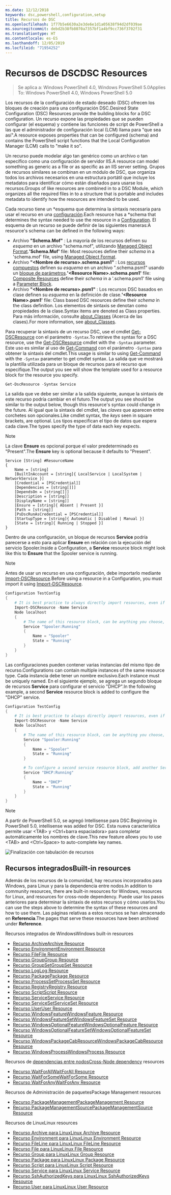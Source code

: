 ```yaml
---
ms.date: 12/12/2018
keywords: dsc,powershell,configuration,setup
title: Recursos de DSC
ms.openlocfilehash: 1f77b5e6630a2e3de6e1d1a05638f94d2df039ae
ms.sourcegitcommit: debd2b38fb8070a7357bf1a4bf9cc736f3702f31
ms.translationtype: HT
ms.contentlocale: es-ES
ms.lasthandoff: 12/05/2019
ms.locfileid: "71954252"
---
```

# <a name="dsc-resources"></a><span data-ttu-id="a8bc3-103">Recursos de DSC</span><span class="sxs-lookup"><span data-stu-id="a8bc3-103">DSC Resources</span></span>

><span data-ttu-id="a8bc3-104">Se aplica a: Windows PowerShell 4.0, Windows PowerShell 5.0</span><span class="sxs-lookup"><span data-stu-id="a8bc3-104">Applies To: Windows PowerShell 4.0, Windows PowerShell 5.0</span></span>

<span data-ttu-id="a8bc3-105">Los recursos de la configuración de estado deseado (DSC) ofrecen los bloques de creación para una configuración DSC.</span><span class="sxs-lookup"><span data-stu-id="a8bc3-105">Desired State Configuration (DSC) Resources provide the building blocks for a DSC configuration.</span></span> <span data-ttu-id="a8bc3-106">Un recurso expone las propiedades que se pueden configurar (el esquema) y contiene las funciones de script de PowerShell a las que el administrador de configuración local (LCM) llama para "que sea así".</span><span class="sxs-lookup"><span data-stu-id="a8bc3-106">A resource exposes properties that can be configured (schema) and contains the PowerShell script functions that the Local Configuration Manager (LCM) calls to "make it so".</span></span>

<span data-ttu-id="a8bc3-107">Un recurso puede modelar algo tan genérico como un archivo o tan específico como una configuración de servidor IIS.</span><span class="sxs-lookup"><span data-stu-id="a8bc3-107">A resource can model something as generic as a file or as specific as an IIS server setting.</span></span>  <span data-ttu-id="a8bc3-108">Grupos de recursos similares se combinan en un módulo de DSC, que organiza todos los archivos necesarios en una estructura portátil que incluye los metadatos para identificar cómo están diseñados para usarse los recursos.</span><span class="sxs-lookup"><span data-stu-id="a8bc3-108">Groups of like resources are combined in to a DSC Module, which organizes all the required files in to a structure that is portable and includes metadata to identify how the resources are intended to be used.</span></span>

<span data-ttu-id="a8bc3-109">Cada recurso tiene un \*esquema que determina la sintaxis necesaria para usar el recurso en una [configuración](../configurations/configurations.md).</span><span class="sxs-lookup"><span data-stu-id="a8bc3-109">Each resource has a \*schema that determines the syntax needed to use the resource in a [Configuration](../configurations/configurations.md).</span></span> <span data-ttu-id="a8bc3-110">El esquema de un recurso se puede definir de las siguientes maneras:</span><span class="sxs-lookup"><span data-stu-id="a8bc3-110">A resource's schema can be defined in the following ways:</span></span>

- <span data-ttu-id="a8bc3-111">Archivo **"Schema.Mof"** : La mayoría de los recursos definen su *esquema* en un archivo "schema.mof", utilizando [Managed Object Format](/windows/desktop/wmisdk/managed-object-format--mof-).</span><span class="sxs-lookup"><span data-stu-id="a8bc3-111">**'Schema.Mof'** file: Most resources define their *schema* in a 'schema.mof' file, using [Managed Object Format](/windows/desktop/wmisdk/managed-object-format--mof-).</span></span>
- <span data-ttu-id="a8bc3-112">Archivo **"\<Nombre de recurso\>.schema.psm1"** : Los [recursos compuestos](../configurations/compositeConfigs.md) definen su *esquema* en un archivo "<ResourceName>.schema.psm1" usando un [bloque de parámetros](/powershell/module/microsoft.powershell.core/about/about_functions?view=powershell-6#functions-with-parameters).</span><span class="sxs-lookup"><span data-stu-id="a8bc3-112">**'\<Resource Name\>.schema.psm1'** file: [Composite Resources](../configurations/compositeConfigs.md) define their *schema* in a '<ResourceName>.schema.psm1' file using a [Parameter Block](/powershell/module/microsoft.powershell.core/about/about_functions?view=powershell-6#functions-with-parameters).</span></span>
- <span data-ttu-id="a8bc3-113">Archivo **"\<Nombre de recurso\>.psm1"** : Los recursos DSC basados en clase definen su *esquema* en la definición de clase.</span><span class="sxs-lookup"><span data-stu-id="a8bc3-113">**'\<Resource Name\>.psm1'** file: Class based DSC resources define their *schema* in the class definition.</span></span> <span data-ttu-id="a8bc3-114">Los elementos de sintaxis se denotan como propiedades de la clase.</span><span class="sxs-lookup"><span data-stu-id="a8bc3-114">Syntax items are denoted as Class properties.</span></span> <span data-ttu-id="a8bc3-115">Para más información, consulte [about_Classes](/powershell/module/psdesiredstateconfiguration/about/about_classes_and_dsc) (Acerca de las clases).</span><span class="sxs-lookup"><span data-stu-id="a8bc3-115">For more information, see [about_Classes](/powershell/module/psdesiredstateconfiguration/about/about_classes_and_dsc).</span></span>

<span data-ttu-id="a8bc3-116">Para recuperar la sintaxis de un recurso DSC, use el cmdlet [Get-DSCResource](/powershell/module/PSDesiredStateConfiguration/Get-DscResource) con el parámetro `-Syntax`.</span><span class="sxs-lookup"><span data-stu-id="a8bc3-116">To retrieve the syntax for a DSC resource, use the [Get-DSCResource](/powershell/module/PSDesiredStateConfiguration/Get-DscResource) cmdlet with the `-Syntax` parameter.</span></span> <span data-ttu-id="a8bc3-117">Este uso es similar al uso de [Get-Command](/powershell/module/microsoft.powershell.core/get-command) con el parámetro `-Syntax` para obtener la sintaxis del cmdlet.</span><span class="sxs-lookup"><span data-stu-id="a8bc3-117">This usage is similar to using [Get-Command](/powershell/module/microsoft.powershell.core/get-command) with the `-Syntax` parameter to get cmdlet syntax.</span></span> <span data-ttu-id="a8bc3-118">La salida que ve mostrará la plantilla utilizada para un bloque de recursos para el recurso que especifique.</span><span class="sxs-lookup"><span data-stu-id="a8bc3-118">The output you see will show the template used for a resource block for the resource you specify.</span></span>

```powershell
Get-DscResource -Syntax Service
```

<span data-ttu-id="a8bc3-119">La salida que ve debe ser similar a la salida siguiente, aunque la sintaxis de este recurso podría cambiar en el futuro.</span><span class="sxs-lookup"><span data-stu-id="a8bc3-119">The output you see should be similar to the output below, though this resource's syntax could change in the future.</span></span> <span data-ttu-id="a8bc3-120">Al igual que la sintaxis del cmdlet, las *claves* que aparecen entre corchetes son opcionales.</span><span class="sxs-lookup"><span data-stu-id="a8bc3-120">Like cmdlet syntax, the *keys* seen in square brackets, are optional.</span></span> <span data-ttu-id="a8bc3-121">Los tipos especifican el tipo de datos que espera cada clave.</span><span class="sxs-lookup"><span data-stu-id="a8bc3-121">The types specify the type of data each key expects.</span></span>

> [!NOTE]
> <span data-ttu-id="a8bc3-122">La clave **Ensure** es opcional porque el valor predeterminado es "Present".</span><span class="sxs-lookup"><span data-stu-id="a8bc3-122">The **Ensure** key is optional because it defaults to "Present".</span></span>

```output
Service [String] #ResourceName
{
    Name = [string]
    [BuiltInAccount = [string]{ LocalService | LocalSystem | NetworkService }]
    [Credential = [PSCredential]]
    [Dependencies = [string[]]]
    [DependsOn = [string[]]]
    [Description = [string]]
    [DisplayName = [string]]
    [Ensure = [string]{ Absent | Present }]
    [Path = [string]]
    [PsDscRunAsCredential = [PSCredential]]
    [StartupType = [string]{ Automatic | Disabled | Manual }]
    [State = [string]{ Running | Stopped }]
}
```

<span data-ttu-id="a8bc3-123">Dentro de una configuración, un bloque de recursos **Service** podría parecerse a esto para aplicar **Ensure** en relación con la ejecución del servicio Spooler.</span><span class="sxs-lookup"><span data-stu-id="a8bc3-123">Inside a Configuration, a **Service** resource block might look like this to **Ensure** that the Spooler service is running.</span></span>

> [!NOTE]
> <span data-ttu-id="a8bc3-124">Antes de usar un recurso en una configuración, debe importarlo mediante [Import-DSCResource](../configurations/import-dscresource.md).</span><span class="sxs-lookup"><span data-stu-id="a8bc3-124">Before using a resource in a Configuration, you must import it using [Import-DSCResource](../configurations/import-dscresource.md).</span></span>

```powershell
Configuration TestConfig
{
    # It is best practice to always directly import resources, even if the resource is a built-in resource.
    Import-DSCResource -Name Service
    Node localhost
    {
        # The name of this resource block, can be anything you choose, as long as it is of type [String] as indicated by the schema.
        Service "Spooler:Running"
        {
            Name = "Spooler"
            State = "Running"
        }
    }
}
```

<span data-ttu-id="a8bc3-125">Las configuraciones pueden contener varias instancias del mismo tipo de recurso.</span><span class="sxs-lookup"><span data-stu-id="a8bc3-125">Configurations can contain multiple instances of the same resource type.</span></span> <span data-ttu-id="a8bc3-126">Cada instancia debe tener un nombre exclusivo.</span><span class="sxs-lookup"><span data-stu-id="a8bc3-126">Each instance must be uniquely named.</span></span> <span data-ttu-id="a8bc3-127">En el siguiente ejemplo, se agrega un segundo bloque de recursos **Service** para configurar el servicio "DHCP".</span><span class="sxs-lookup"><span data-stu-id="a8bc3-127">In the following example, a second **Service** resource block is added to configure the "DHCP" service.</span></span>

```powershell
Configuration TestConfig
{
    # It is best practice to always directly import resources, even if the resource is a built-in resource.
    Import-DSCResource -Name Service
    Node localhost
    {
        # The name of this resource block, can be anything you choose, as long as it is of type [String] as indicated by the schema.
        Service "Spooler:Running"
        {
            Name = "Spooler"
            State = "Running"
        }

        # To configure a second service resource block, add another Service resource block and use a unique name.
        Service "DHCP:Running"
        {
            Name = "DHCP"
            State = "Running"
        }
    }
}
```

> [!NOTE]
> <span data-ttu-id="a8bc3-128">A partir de PowerShell 5.0, se agregó Intellisense para DSC.</span><span class="sxs-lookup"><span data-stu-id="a8bc3-128">Beginning in PowerShell 5.0, intellisense was added for DSC.</span></span> <span data-ttu-id="a8bc3-129">Esta nueva característica permite usar \<TAB\> y \<Ctrl+barra espaciadora\> para completar automáticamente los nombres de clave.</span><span class="sxs-lookup"><span data-stu-id="a8bc3-129">This new feature allows you to use \<TAB\> and \<Ctrl+Space\> to auto-complete key names.</span></span>

![Finalización con tabulación de recursos](../media/resource-tabcompletion.png)

## <a name="built-in-resources"></a><span data-ttu-id="a8bc3-131">Recursos integrados</span><span class="sxs-lookup"><span data-stu-id="a8bc3-131">Built-in resources</span></span>

<span data-ttu-id="a8bc3-132">Además de los recursos de la comunidad, hay recursos incorporados para Windows, para Linux y para la dependencia entre nodos.</span><span class="sxs-lookup"><span data-stu-id="a8bc3-132">In addition to community resources, there are built-in resources for Windows, resources for Linux, and resources for cross-node dependency.</span></span> <span data-ttu-id="a8bc3-133">Puede usar los pasos anteriores para determinar la sintaxis de estos recursos y cómo usarlos.</span><span class="sxs-lookup"><span data-stu-id="a8bc3-133">You can use the steps above to determine the syntax of these resources and how to use them.</span></span> <span data-ttu-id="a8bc3-134">Las páginas relativas a estos recursos se han almacenado en **Referencia**.</span><span class="sxs-lookup"><span data-stu-id="a8bc3-134">The pages that serve these resources have been archived under **Reference**.</span></span>

<span data-ttu-id="a8bc3-135">Recursos integrados de Windows</span><span class="sxs-lookup"><span data-stu-id="a8bc3-135">Windows built-in resources</span></span>

* [<span data-ttu-id="a8bc3-136">Recurso Archive</span><span class="sxs-lookup"><span data-stu-id="a8bc3-136">Archive Resource</span></span>](../reference/resources/windows/archiveResource.md)
* [<span data-ttu-id="a8bc3-137">Recurso Environment</span><span class="sxs-lookup"><span data-stu-id="a8bc3-137">Environment Resource</span></span>](../reference/resources/windows/environmentResource.md)
* [<span data-ttu-id="a8bc3-138">Recurso File</span><span class="sxs-lookup"><span data-stu-id="a8bc3-138">File Resource</span></span>](../reference/resources/windows/fileResource.md)
* [<span data-ttu-id="a8bc3-139">Recurso Group</span><span class="sxs-lookup"><span data-stu-id="a8bc3-139">Group Resource</span></span>](../reference/resources/windows/groupResource.md)
* [<span data-ttu-id="a8bc3-140">Recurso GroupSet</span><span class="sxs-lookup"><span data-stu-id="a8bc3-140">GroupSet Resource</span></span>](../reference/resources/windows/groupSetResource.md)
* [<span data-ttu-id="a8bc3-141">Recurso Log</span><span class="sxs-lookup"><span data-stu-id="a8bc3-141">Log Resource</span></span>](../reference/resources/windows/logResource.md)
* [<span data-ttu-id="a8bc3-142">Recurso Package</span><span class="sxs-lookup"><span data-stu-id="a8bc3-142">Package Resource</span></span>](../reference/resources/windows/packageResource.md)
* [<span data-ttu-id="a8bc3-143">Recurso ProcessSet</span><span class="sxs-lookup"><span data-stu-id="a8bc3-143">ProcessSet Resource</span></span>](../reference/resources/windows/ProcessSetResource.md)
* [<span data-ttu-id="a8bc3-144">Recurso Registry</span><span class="sxs-lookup"><span data-stu-id="a8bc3-144">Registry Resource</span></span>](../reference/resources/windows/registryResource.md)
* [<span data-ttu-id="a8bc3-145">Recurso Script</span><span class="sxs-lookup"><span data-stu-id="a8bc3-145">Script Resource</span></span>](../reference/resources/windows/scriptResource.md)
* [<span data-ttu-id="a8bc3-146">Recurso Service</span><span class="sxs-lookup"><span data-stu-id="a8bc3-146">Service Resource</span></span>](../reference/resources/windows/serviceResource.md)
* [<span data-ttu-id="a8bc3-147">Recurso ServiceSet</span><span class="sxs-lookup"><span data-stu-id="a8bc3-147">ServiceSet Resource</span></span>](../reference/resources/windows/serviceSetResource.md)
* [<span data-ttu-id="a8bc3-148">Recurso User</span><span class="sxs-lookup"><span data-stu-id="a8bc3-148">User Resource</span></span>](../reference/resources/windows/userResource.md)
* [<span data-ttu-id="a8bc3-149">Recurso WindowsFeature</span><span class="sxs-lookup"><span data-stu-id="a8bc3-149">WindowsFeature Resource</span></span>](../reference/resources/windows/windowsFeatureResource.md)
* [<span data-ttu-id="a8bc3-150">Recurso WindowsFeatureSet</span><span class="sxs-lookup"><span data-stu-id="a8bc3-150">WindowsFeatureSet Resource</span></span>](../reference/resources/windows/windowsFeatureSetResource.md)
* [<span data-ttu-id="a8bc3-151">Recurso WindowsOptionalFeature</span><span class="sxs-lookup"><span data-stu-id="a8bc3-151">WindowsOptionalFeature Resource</span></span>](../reference/resources/windows/windowsOptionalFeatureResource.md)
* [<span data-ttu-id="a8bc3-152">Recurso WindowsOptionalFeatureSet</span><span class="sxs-lookup"><span data-stu-id="a8bc3-152">WindowsOptionalFeatureSet Resource</span></span>](../reference/resources/windows/windowsOptionalFeatureSetResource.md)
* [<span data-ttu-id="a8bc3-153">Recurso WindowsPackageCabResource</span><span class="sxs-lookup"><span data-stu-id="a8bc3-153">WindowsPackageCabResource Resource</span></span>](../reference/resources/windows/windowsPackageCabResource.md)
* [<span data-ttu-id="a8bc3-154">Recurso WindowsProcess</span><span class="sxs-lookup"><span data-stu-id="a8bc3-154">WindowsProcess Resource</span></span>](../reference/resources/windows/windowsProcessResource.md)

<span data-ttu-id="a8bc3-155">Recursos de [dependencias entre nodos](../configurations/crossNodeDependencies.md)</span><span class="sxs-lookup"><span data-stu-id="a8bc3-155">[Cross-Node dependency](../configurations/crossNodeDependencies.md) resources</span></span>

* [<span data-ttu-id="a8bc3-156">Recurso WaitForAll</span><span class="sxs-lookup"><span data-stu-id="a8bc3-156">WaitForAll Resource</span></span>](../reference/resources/windows/waitForAllResource.md)
* [<span data-ttu-id="a8bc3-157">Recurso WaitForSome</span><span class="sxs-lookup"><span data-stu-id="a8bc3-157">WaitForSome Resource</span></span>](../reference/resources/windows/waitForSomeResource.md)
* [<span data-ttu-id="a8bc3-158">Recurso WaitForAny</span><span class="sxs-lookup"><span data-stu-id="a8bc3-158">WaitForAny Resource</span></span>](../reference/resources/windows/waitForAnyResource.md)

<span data-ttu-id="a8bc3-159">Recursos de Administración de paquetes</span><span class="sxs-lookup"><span data-stu-id="a8bc3-159">Package Management resources</span></span>

* [<span data-ttu-id="a8bc3-160">Recurso PackageManagement</span><span class="sxs-lookup"><span data-stu-id="a8bc3-160">PackageManagement Resource</span></span>](../reference/resources/packagemanagement/PackageManagementDscResource.md)
* [<span data-ttu-id="a8bc3-161">Recurso PackageManagementSource</span><span class="sxs-lookup"><span data-stu-id="a8bc3-161">PackageManagementSource Resource</span></span>](../reference/resources/packagemanagement/PackageManagementSourceDscResource.md)

<span data-ttu-id="a8bc3-162">Recursos de Linux</span><span class="sxs-lookup"><span data-stu-id="a8bc3-162">Linux resources</span></span>

* [<span data-ttu-id="a8bc3-163">Recurso Archive para Linux</span><span class="sxs-lookup"><span data-stu-id="a8bc3-163">Linux Archive Resource</span></span>](../reference/resources/linux/lnxArchiveResource.md)
* [<span data-ttu-id="a8bc3-164">Recurso Environment para Linux</span><span class="sxs-lookup"><span data-stu-id="a8bc3-164">Linux Environment Resource</span></span>](../reference/resources/linux/lnxEnvironmentResource.md)
* [<span data-ttu-id="a8bc3-165">Recurso FileLine para Linux</span><span class="sxs-lookup"><span data-stu-id="a8bc3-165">Linux FileLine Resource</span></span>](../reference/resources/linux/lnxFileLineResource.md)
* [<span data-ttu-id="a8bc3-166">Recurso File para Linux</span><span class="sxs-lookup"><span data-stu-id="a8bc3-166">Linux File Resource</span></span>](../reference/resources/linux/lnxFileResource.md)
* [<span data-ttu-id="a8bc3-167">Recurso Group para Linux</span><span class="sxs-lookup"><span data-stu-id="a8bc3-167">Linux Group Resource</span></span>](../reference/resources/linux/lnxGroupResource.md)
* [<span data-ttu-id="a8bc3-168">Recurso Package para Linux</span><span class="sxs-lookup"><span data-stu-id="a8bc3-168">Linux Package Resource</span></span>](../reference/resources/linux/lnxPackageResource.md)
* [<span data-ttu-id="a8bc3-169">Recurso Script para Linux</span><span class="sxs-lookup"><span data-stu-id="a8bc3-169">Linux Script Resource</span></span>](../reference/resources/linux/lnxScriptResource.md)
* [<span data-ttu-id="a8bc3-170">Recurso Service para Linux</span><span class="sxs-lookup"><span data-stu-id="a8bc3-170">Linux Service Resource</span></span>](../reference/resources/linux/lnxServiceResource.md)
* [<span data-ttu-id="a8bc3-171">Recurso SshAuthorizedKeys para Linux</span><span class="sxs-lookup"><span data-stu-id="a8bc3-171">Linux SshAuthorizedKeys Resource</span></span>](../reference/resources/linux/lnxSshAuthorizedKeysResource.md)
* [<span data-ttu-id="a8bc3-172">Recurso User para Linux</span><span class="sxs-lookup"><span data-stu-id="a8bc3-172">Linux User Resource</span></span>](../reference/resources/linux/lnxUserResource.md)
